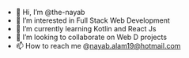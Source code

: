 - 👋 Hi, I’m @the-nayab
- 👀 I’m interested in Full Stack Web Development
- 🌱 I’m currently learning Kotlin and React Js
- 💞️ I’m looking to collaborate on Web D projects
- 📫 How to reach me @nayab.alam19@hotmail.com

<!---
the-nayab/the-nayab is a ✨ special ✨ repository because its `README.md` (this file) appears on your GitHub profile.
You can click the Preview link to take a look at your changes.
--->
